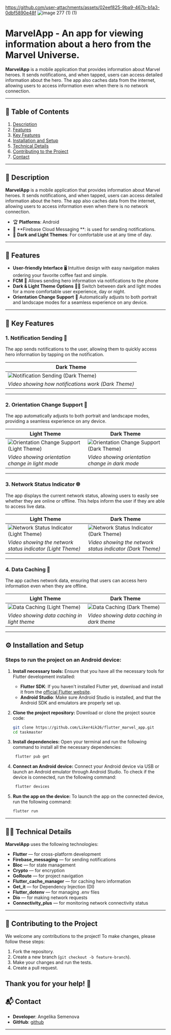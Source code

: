 
https://github.com/user-attachments/assets/02eef825-9ba9-467b-b1a3-0dbf5890e48f
 ![image 277 (1) (1)](https://github.com/user-attachments/assets/ce1e8205-26e3-424b-9e3f-fe1e9df35aa9) 
# **MarvelApp** - An app for viewing information about a hero from the Marvel Universe.

**MarvelApp**  is a mobile application that provides information about Marvel heroes. It sends notifications, and when tapped, users can access detailed information about the hero. The app also caches data from the internet, allowing users to access information even when there is no network connection.

---

## 📝 Table of Contents

1. [Description](#description)
2. [Features](#features)
3. [Key Features](#key-features)
4. [Installation and Setup](#installation-and-setup)
5. [Technical Details](#technical-details)
6. [Contributing to the Project](#contributing-to-the-project)
7. [Contact](#contact)

---

## 📌 Description 

**MarvelApp** is a mobile application that provides information about Marvel heroes. It sends notifications, and when tapped, users can access detailed information about the hero. The app also caches data from the internet, allowing users to access information even when there is no network connection.

- 🏆 **Platforms**: Android
- 🔗 **Firebase Cloud Messaging **: is used for sending notifications.
- 🎨 **Dark and Light Themes**: For comfortable use at any time of day.

---

## 🚀 Features 

- **User-friendly Interface** 🖥️ Intuitive design with easy navigation makes ordering your favorite coffee fast and simple.
- **FCM** 🔔 Allows sending hero information via notifications to the phone
- **Dark & Light Theme Options** 🌚🌞 Switch between dark and light modes for a more comfortable user experience, day or night.
- **Orientation Change Support** 🔄 Automatically adjusts to both portrait and landscape modes for a seamless experience on any device.

---

## 🌟 Key Features

### 1. **Notification Sending** 🔔

The app sends notifications to the user, allowing them to quickly access hero information by tapping on the notification.

| Dark Theme |
|------------|
| ![Notification Sending (Dark Theme)](https://github.com/user-attachments/assets/3ee4ac3c-66bc-47e5-8c6e-36e7849af10f) |
| *Video showing how notifications work (Dark Theme)* |

---

### 2. **Orientation Change Support** 🔄

The app automatically adjusts to both portrait and landscape modes, providing a seamless experience on any device.

| Light Theme | Dark Theme |
|-------------|------------|
| ![Orientation Change Support (Light Theme)](https://github.com/user-attachments/assets/c0152c98-067a-467b-8629-21a13cd29976)  | ![Orientation Change Support (Dark Theme)](https://github.com/user-attachments/assets/7e87c799-97cd-495d-91ba-887b85f03f2e)  |
| *Video showing orientation change in light mode* | *Video showing orientation change in dark mode* |

---

### 3. **Network Status Indicator** 🌐

The app displays the current network status, allowing users to easily see whether they are online or offline. This helps inform the user if they are able to access live data.

| Light Theme | Dark Theme |
|-------------|------------|
| ![Network Status Indicator (Light Theme)](https://github.com/user-attachments/assets/35d268d6-bf6c-4ced-99c5-d873417887bb) | ![Network Status Indicator (Dark Theme)](https://github.com/user-attachments/assets/204a4797-ee09-4a27-ba75-e3c3844dbe4d) |
| *Video showing the network status indicator (Light Theme)* | *Video showing the network status indicator (Dark Theme)* |

---

### 4. **Data Caching** 💾

The app caches network data, ensuring that users can access hero information even when they are offline.

| Light Theme | Dark Theme |
|-------------|------------|
| ![Data Caching (Light Theme)](https://github.com/user-attachments/assets/246911cc-c302-422b-b8bc-4b444713fc16) | ![Data Caching (Dark Theme)](https://github.com/user-attachments/assets/b6228fca-28cc-4148-ae64-4e09c84ac469) |
| *Video showing data caching in light theme* | *Video showing data caching in dark theme* |

---

## ⚙️ Installation and Setup

### Steps to run the project on an Android device:

1. **Install necessary tools:**
   Ensure that you have all the necessary tools for Flutter development installed:
   
   - **Flutter SDK**: If you haven't installed Flutter yet, download and install it from the [official Flutter website](https://flutter.dev/docs/get-started/install).
   - **Android Studio**: Make sure Android Studio is installed, and that the Android SDK and emulators are properly set up.

2. **Clone the project repository:**
   Download or clone the project source code:
   ```bash
   git clone https://github.com/Liker4ik26/flutter_marvel_app.git
   cd taskmaster
   ```
   
3. **Install dependencies:**
   Open your terminal and run the following command to install all the necessary dependencies:
   ```bash
    flutter pub get
   ```

4. **Connect an Android device:**
   Connect your Android device via USB or launch an Android emulator through Android Studio.
   To check if the device is connected, run the following command:
   ```bash
    flutter devices
   ```

5. **Run the app on the device:**
   To launch the app on the connected device, run the following command:
   ```bash
   flutter run
   ```
---

## 🧑‍💻 Technical Details

**MarvelApp** uses the following technologies:

- **Flutter** — for cross-platform development
- **Firebase_messaging** — for sending notifications
- **Bloc** — for state management
- **Crypto** — for encryption
- **GoRoute** — for project navigation
- **Flutter_cache_manager** — for caching hero information
- **Get_it** — for Dependency Injection (DI)
- **Flutter_dotenv** — for managing .env files
- **Dio** — for making network requests
- **Connectivity_plus** — for monitoring network connectivity status
---

## 🤝 Contributing to the Project

We welcome any contributions to the project! To make changes, please follow these steps:

1. Fork the repository.
2. Create a new branch (`git checkout -b feature-branch`).
3. Make your changes and run the tests.
4. Create a pull request.

Thank you for your help! 🌟
---

## 📬 Contact

- **Developer**: Angelika Semenova
- **GitHub**: [github](https://github.com/Liker4ik26)

---
